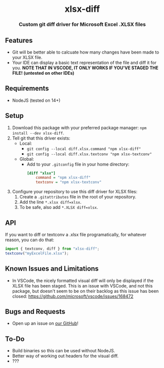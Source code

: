<center>

# xlsx-diff

### Custom git diff driver for Microsoft Excel .XLSX files

</center>

## Features
- Git will be better able to calcuate how many changes have been made to your XLSX file.
- Your IDE can display a basic text representation of the file and diff it for you. **NOTE THAT IN VSCODE, IT ONLY WORKS IF YOU'VE STAGED THE FILE! (untested on other IDEs)**

## Requirements
- NodeJS (tested on 14+)

## Setup
1. Download this package with your preferred package manager: `npm install --dev xlsx-diff`.
2. Tell git that this driver exists:
	- Local:
		- `git config --local diff.xlsx.command "npm xlsx-diff"`
		- `git config --local diff.xlsx.textconv "npm xlsx-textconv"`
	- Global:
		- Add to your `.gitconfig` file in your home directory:
			```INI
			[diff "xlsx"]
				command = "npm xlsx-diff"
				textconv = "npm xlsx-textconv"
			```
3. Configure your repository to use this diff driver for XLSX files:
	1. Create a `.gitattributes` file in the root of your repository.
	2. Add the line `*.xlsx diff=xlsx`.
	3. To be safe, also add `*.XLSX diff=xlsx`.

## API
If you want to diff or textconv a .xlsx file programatically, for whatever reason, you can do that:
```js
import { textconv, diff } from "xlsx-diff";
textconv("myExcelFile.xlsx");
```

## Known Issues and Limitations
- In VSCode, the nicely formatted visual diff will only be displayed if the XLSX file has been staged.
This is an issue with VSCode, and not this package, but doesn't seem to be on their backlog as this issue has been closed: https://github.com/microsoft/vscode/issues/168472

## Bugs and Requests
- Open up an issue on [our GitHub](https://github.com/DiefBell/XLSX-Diff)! 

## To-Do
- Build binaries so this can be used without NodeJS.
- Better way of working out headers for the visual diff.
- ???
